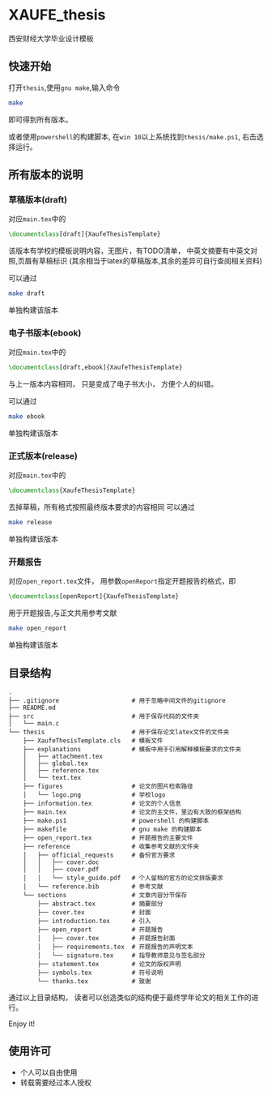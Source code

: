 # XAUFE_thesis
西安财经大学毕业设计模板

## 快速开始
打开`thesis`,使用`gnu make`,输入命令
```bash
make
```
即可得到所有版本。

或者使用`powershell`的构建脚本,
在`win 10`以上系统找到`thesis/make.ps1`,
右击选择运行。

## 所有版本的说明
### 草稿版本(draft)
对应`main.tex`中的
```latex
\documentclass[draft]{XaufeThesisTemplate}
```
该版本有学校的模板说明内容，无图片，有TODO清单，
中英文摘要有中英文对照,页眉有草稿标识
(其余相当于latex的草稿版本,其余的差异可自行查阅相关资料)

可以通过
```bash
make draft
```
单独构建该版本

### 电子书版本(ebook)
对应`main.tex`中的
```latex
\documentclass[draft,ebook]{XaufeThesisTemplate}
```
与上一版本内容相同，
只是变成了电子书大小，
方便个人的纠错。

可以通过
```bash
make ebook
```
单独构建该版本

### 正式版本(release)
对应`main.tex`中的
```latex
\documentclass{XaufeThesisTemplate}
```
去掉草稿，所有格式按照最终版本要求的内容相同
可以通过
```bash
make release
```
单独构建该版本

### 开题报告
对应`open_report.tex`文件，
用参数`openReport`指定开题报告的格式，即
```latex
\documentclass[openReport]{XaufeThesisTemplate}
```

用于开题报告,与正文共用参考文献
```bash
make open_report
```
单独构建该版本

## 目录结构
```text
.
├── .gitignore                    # 用于忽略中间文件的gitignore
├── README.md                   
├── src                           # 用于保存代码的文件夹
│   └── main.c
└── thesis                        # 用于保存论文latex文件的文件夹
    ├── XaufeThesisTemplate.cls   # 模板文件
    ├── explanations              # 模板中用于引用解释模板要求的文件夹
    │   ├── attachment.tex      
    │   ├── global.tex
    │   ├── reference.tex
    │   └── text.tex
    ├── figures                   # 论文的图片检索路径
    │   └── logo.png              # 学校logo  
    ├── information.tex           # 论文的个人信息
    ├── main.tex                  # 论文的主文件，里边有大致的框架结构
    ├── make.ps1                  # powershell 的构建脚本
    ├── makefile                  # gnu make 的构建脚本
    ├── open_report.tex           # 开题报告的主要文件
    ├── reference                 # 收集参考文献的文件夹
    │   ├── official_requests     # 备份官方要求
    │   │   ├── cover.doc
    │   │   ├── cover.pdf
    │   │   └── style_guide.pdf   # 个人留档的官方的论文排版要求
    │   └── reference.bib         # 参考文献
    └── sections                  # 文章内容分节保存
        ├── abstract.tex          # 摘要部分
        ├── cover.tex             # 封面
        ├── introduction.tex      # 引入
        ├── open_report           # 开题报告
        │   ├── cover.tex         # 开题报告封面
        │   ├── requirements.tex  # 开题报告的声明文本
        │   └── signature.tex     # 指导教师意见与签名部分
        ├── statement.tex         # 论文的版权声明
        ├── symbols.tex           # 符号说明
        └── thanks.tex            # 致谢
```
通过以上目录结构，
读者可以创造类似的结构便于最终学年论文的相关工作的进行。

Enjoy it!


## 使用许可
-   个人可以自由使用
-   转载需要经过本人授权

